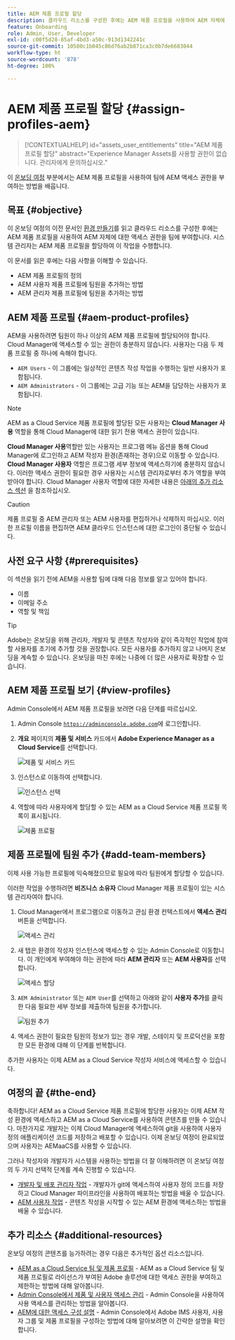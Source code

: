 ```yaml
---
title: AEM 제품 프로필 할당
description: 클라우드 리소스를 구성한 후에는 AEM 제품 프로필을 사용하여 AEM 자체에 대한 액세스 권한을 팀에 부여합니다.
feature: Onboarding
role: Admin, User, Developer
exl-id: c00f5d28-85af-4bd3-a50c-913d1342241c
source-git-commit: 10580c1b045c86d76ab2b871ca3c0b7de6683044
workflow-type: ht
source-wordcount: '878'
ht-degree: 100%

---
```


# AEM 제품 프로필 할당 {#assign-profiles-aem}

>[!CONTEXTUALHELP]
>id="assets_user_entitlements"
>title="AEM 제품 프로필 할당"
>abstract="Experience Manager Assets를 사용할 권한이 없습니다. 관리자에게 문의하십시오."

이 [온보딩 여정](overview.md) 부분에서는 AEM 제품 프로필을 사용하여 팀에 AEM 액세스 권한을 부여하는 방법을 배웁니다.

## 목표 {#objective}

이 온보딩 여정의 이전 문서인 [환경 만들기](create-environments.md)를 읽고 클라우드 리소스를 구성한 후에는 AEM 제품 프로필을 사용하여 AEM 자체에 대한 액세스 권한을 팀에 부여합니다. 시스템 관리자는 AEM 제품 프로필을 할당하여 이 작업을 수행합니다.

이 문서를 읽은 후에는 다음 사항을 이해할 수 있습니다.

* AEM 제품 프로필의 정의
* AEM 사용자 제품 프로필에 팀원을 추가하는 방법
* AEM 관리자 제품 프로필에 팀원을 추가하는 방법

## AEM 제품 프로필 {#aem-product-profiles}

AEM을 사용하려면 팀원이 하나 이상의 AEM 제품 프로필에 할당되어야 합니다. Cloud Manager에 액세스할 수 있는 권한이 충분하지 않습니다. 사용자는 다음 두 제품 프로필 중 하나에 속해야 합니다.

* `AEM Users` - 이 그룹에는 일상적인 콘텐츠 작성 작업을 수행하는 일반 사용자가 포함됩니다.
* `AEM Administrators` - 이 그룹에는 고급 기능 또는 AEM을 담당하는 사용자가 포함됩니다.

>[!NOTE]
>
>AEM as a Cloud Service 제품 프로필에 할당된 모든 사용자는 **Cloud Manager 사용** 역할을 통해 Cloud Manager에 대한 읽기 전용 액세스 권한이 있습니다.
>
>**Cloud Manager 사용**&#x200B;역할만 있는 사용자는 프로그램 메뉴 옵션을 통해 Cloud Manager에 로그인하고 AEM 작성자 환경(존재하는 경우)으로 이동할 수 있습니다. **Cloud Manager 사용자** 역할은 프로그램 세부 정보에 액세스하기에 충분하지 않습니다. 이러한 액세스 권한이 필요한 경우 사용자는 시스템 관리자로부터 추가 역할을 부여받아야 합니다.
>Cloud Manager 사용자 역할에 대한 자세한 내용은 [아래의 추가 리소스 섹션](#additional-resources) 을 참조하십시오.

>[!CAUTION]
>
>제품 프로필 중 AEM 관리자 또는 AEM 사용자를 편집하거나 삭제하지 마십시오. 이러한 프로필 이름을 편집하면 AEM 클라우드 인스턴스에 대한 로그인이 중단될 수 있습니다.

## 사전 요구 사항 {#prerequisites}

이 섹션을 읽기 전에 AEM을 사용할 팀에 대해 다음 정보를 알고 있어야 합니다.

* 이름
* 이메일 주소
* 역할 및 책임

>[!TIP]
>
>Adobe는 온보딩을 위해 관리자, 개발자 및 콘텐츠 작성자와 같이 즉각적인 작업에 참여할 사용자를 초기에 추가할 것을 권장합니다. 모든 사용자를 추가하지 않고 나머지 온보딩을 계속할 수 있습니다. 온보딩을 마친 후에는 나중에 더 많은 사용자로 확장할 수 있습니다.

## AEM 제품 프로필 보기 {#view-profiles}

Admin Console에서 AEM 제품 프로필을 보려면 다음 단계를 따르십시오.

1. Admin Console [`https://adminconsole.adobe.com`](https://adminconsole.adobe.com)에 로그인합니다.

1. **개요** 페이지의 **제품 및 서비스** 카드에서 **Adobe Experience Manager as a Cloud Service**&#x200B;를 선택합니다.

   ![제품 및 서비스 카드](/help/journey-onboarding/assets/assign-team1.png)

1. 인스턴스로 이동하여 선택합니다.

   ![인스턴스 선택](/help/journey-onboarding/assets/cloud-profiles-1.png)

1. 역할에 따라 사용자에게 할당할 수 있는 AEM as a Cloud Service 제품 프로필 목록이 표시됩니다.

   ![제품 프로필](/help/journey-onboarding/assets/cloud-profiles-2.png)

## 제품 프로필에 팀원 추가 {#add-team-members}

이제 사용 가능한 프로필에 익숙해졌으므로 필요에 따라 팀원에게 할당할 수 있습니다.

이러한 작업을 수행하려면 **비즈니스 소유자** Cloud Manager 제품 프로필이 있는 시스템 관리자여야 합니다.

1. Cloud Manager에서 프로그램으로 이동하고 관심 환경 컨텍스트에서 **액세스 관리** 버튼을 선택합니다.

   ![액세스 관리](/help/journey-onboarding/assets/add-team1.png)

1. 새 탭은 환경의 작성자 인스턴스에 액세스할 수 있는 Admin Console로 이동합니다. 이 개인에게 부여해야 하는 권한에 따라 **AEM 관리자** 또는 **AEM 사용자**&#x200B;를 선택합니다.

   ![액세스 할당](/help/journey-onboarding/assets/add-team2.png)

1. `AEM Administrator` 또는 `AEM User`를 선택하고 아래와 같이 **사용자 추가**&#x200B;를 클릭한 다음 필요한 세부 정보를 제출하여 팀원을 추가합니다.

   ![팀원 추가](/help/journey-onboarding/assets/add-team3.png)

1. 액세스 권한이 필요한 팀원의 정보가 있는 경우 개발, 스테이지 및 프로덕션을 포함한 모든 환경에 대해 이 단계를 반복합니다.

추가한 사용자는 이제 AEM as a Cloud Service 작성자 서비스에 액세스할 수 있습니다.

## 여정의 끝 {#the-end}

축하합니다! AEM as a Cloud Service 제품 프로필에 할당한 사용자는 이제 AEM 작성 환경에 액세스하고 AEM as a Cloud Service를 사용하여 콘텐츠를 만들 수 있습니다. 마찬가지로 개발자는 이제 Cloud Manager에 액세스하여 git을 사용하여 사용자 정의 애플리케이션 코드를 저장하고 배포할 수 있습니다. 이제 온보딩 여정이 완료되었으며 사용자는 AEMaaCS를 사용할 수 있습니다.

그러나 작성자와 개발자가 시스템을 사용하는 방법을 더 잘 이해하려면 이 온보딩 여정의 두 가지 선택적 단계를 계속 진행할 수 있습니다.

* [개발자 및 배포 관리자 작업](developers.md) - 개발자가 git에 액세스하여 사용자 정의 코드를 저장하고 Cloud Manager 파이프라인을 사용하여 배포하는 방법을 배울 수 있습니다.
* [AEM 사용자 작업](aem-users.md) - 콘텐츠 작성을 시작할 수 있는 AEM 환경에 액세스하는 방법을 배울 수 있습니다.

## 추가 리소스 {#additional-resources}

온보딩 여정의 콘텐츠를 능가하려는 경우 다음은 추가적인 옵션 리소스입니다.

* [AEM as a Cloud Service 팀 및 제품 프로필](/help/onboarding/aem-cs-team-product-profiles.md) - AEM as a Cloud Service 팀 및 제품 프로필로 라이선스가 부여된 Adobe 솔루션에 대한 액세스 권한을 부여하고 제한하는 방법에 대해 알아봅니다.
* [Admin Console에서 제품 및 사용자 액세스 관리](/help/security/ims-support.md#managing-products-and-user-access-in-admin-console) - Admin Console을 사용하여 사용 액세스를 관리하는 방법을 알아봅니다.
* [AEM에 대한 액세스 구성 설명](https://experienceleague.adobe.com/docs/experience-manager-learn/cloud-service/accessing/walk-through.html) - Admin Console에서 Adobe IMS 사용자, 사용자 그룹 및 제품 프로필을 구성하는 방법에 대해 알아보려면 이 간략한 설명을 확인합니다.

